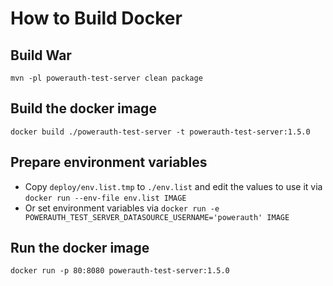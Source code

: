 # How to Build Docker


## Build War

```shell
mvn -pl powerauth-test-server clean package
```


## Build the docker image

```shell
docker build ./powerauth-test-server -t powerauth-test-server:1.5.0
```


## Prepare environment variables

* Copy `deploy/env.list.tmp` to `./env.list` and edit the values to use it via `docker run --env-file env.list IMAGE`
* Or set environment variables via `docker run -e POWERAUTH_TEST_SERVER_DATASOURCE_USERNAME='powerauth' IMAGE`


## Run the docker image

```shell
docker run -p 80:8080 powerauth-test-server:1.5.0
```
